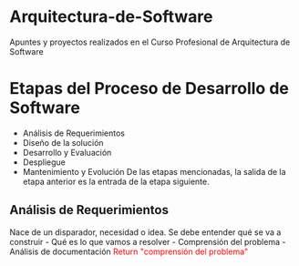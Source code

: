 # Arquitectura-de-Software
Apuntes y proyectos realizados en el Curso Profesional de Arquitectura de Software

# Etapas del Proceso de Desarrollo de Software
  - Análisis de Requerimientos
  - Diseño de la solución
  - Desarrollo y Evaluación
  - Despliegue
  - Mantenimiento y Evolución
De las etapas mencionadas, la salida de la etapa anterior es la entrada de la etapa siguiente.
  ## Análisis de Requerimientos
  Nace de un disparador, necesidad o idea. Se debe entender qué se va a construir
    - Qué es lo que vamos a resolver
    - Comprensión del problema
    - Análisis de documentación
  <span style="color:red">Return "comprensión del problema" </span>

  
